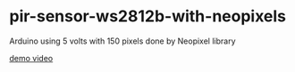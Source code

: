 # pir-sensor-ws2812b-with-neopixels


Arduino using 5 volts with 150 pixels done by Neopixel library

<a href="https://www.youtube.com/watch?v=poXEUKpZgcI" target="_blank">demo video</a>
